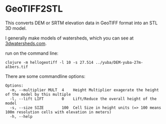 # GeoTIFF2STL

This converts DEM or SRTM elevation data in GeoTIFF format into an STL 3D model.

I generally make models of watersheds, which you can see at
 [3dwatersheds.com](http://3dwatersheds.com).

run on the command line:
```
clojure -m hellogeotiff -l 10 -s 27.514 ../yuba/DEM-yuba-27m-albers.tif
```

There are some commandline options:
```
Options:
  -m, --multiplier MULT  4    Height Multiplier exagerate the height of the model by this multiple
  -l, --lift LIFT        0    Lift/Reduce the overall height of the model
  -s, --size SIZE        100  Cell Size in height units (=> 100 means 100m resolution cells with elevation in meters)
  -h, --help
```

